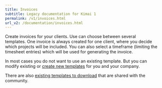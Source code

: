 ```yaml
---
title: Invoices
subtitle: Legacy documentation for Kimai 1
permalink: /v1/invoices.html
url_v2: /documentation/invoices.html
---
```


Create invoices for your clients. Use can choose between several templates.
One invoice is always created for one client, where you decide which projects will be included. You can also select a timeframe (limiting the timesheet entries) which will be used for generating the invoice.

In most cases you do not want to use an existing template. But you can modify existing or [create new templates](invoice-templates.html) for you and your company.

There are also [existing templates to download](https://github.com/kimai/invoice-templates) that are shared with the community.
